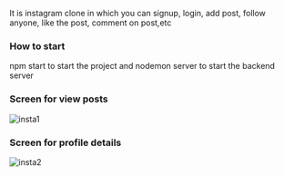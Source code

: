 It is instagram clone in which you can signup, login, add post, follow anyone, like the post, comment on post,etc

### How to start
npm start to start the project and nodemon server to start the backend server

### Screen for view posts
![insta1](https://user-images.githubusercontent.com/67358506/133993192-2ed10b3d-de3f-4c96-bb93-53d310b31180.PNG)

### Screen for profile details
![insta2](https://user-images.githubusercontent.com/67358506/133993279-d7dd8ccc-be42-4a57-865b-0dfbd8c86664.PNG)

